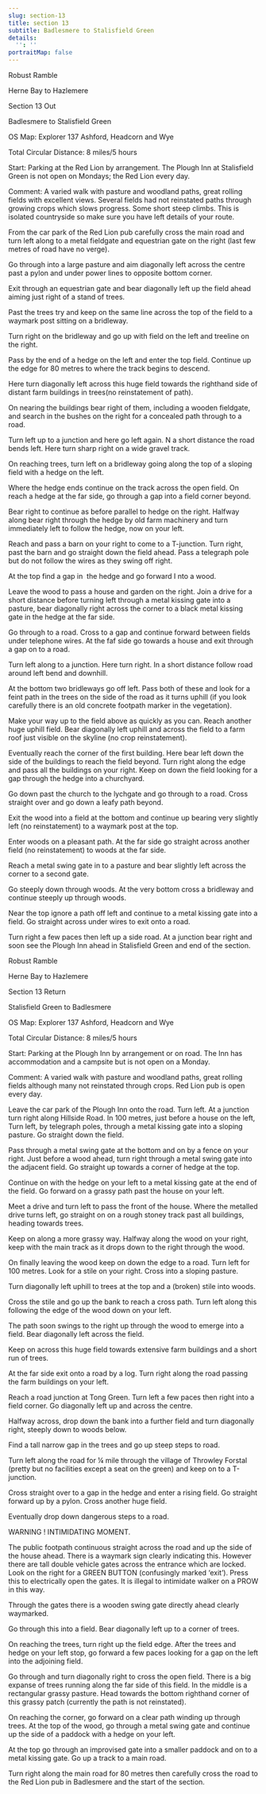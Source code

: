 ```yaml
---
slug: section-13
title: section 13
subtitle: Badlesmere to Stalisfield Green
details:
  '': ''
portraitMap: false
---
```

Robust Ramble

Herne Bay to Hazlemere

Section 13 Out

Badlesmere to Stalisfield Green

OS Map: Explorer 137 Ashford, Headcorn and Wye

Total Circular Distance: 8 miles/5 hours

Start: Parking at the Red Lion by arrangement. The Plough Inn at Stalisfield Green is not open on Mondays; the Red Lion every day.

Comment: A varied walk with pasture and woodland paths, great rolling fields with excellent views. Several fields had not reinstated paths through growing crops which slows progress. Some short steep climbs. This is isolated countryside so make sure you have left details of your route.

From the car park of the Red Lion pub carefully cross the main road and turn left along to a metal fieldgate and equestrian gate on the right (last few metres of road have no verge).

Go through into a large pasture and aim diagonally left across the centre past a pylon and under power lines to opposite bottom corner.

Exit through an equestrian gate and bear diagonally left up the field ahead aiming just right of a stand of trees.

Past the trees try and keep on the same line across the top of the field to a waymark post sitting on a bridleway.

Turn right on the bridleway and go up with field on the left and treeline on the right.

Pass by the end of a hedge on the left and enter the top field. Continue up the edge for 80 metres to where the track begins to descend.

Here turn diagonally left across this huge field towards the righthand side of distant farm buildings in trees(no reinstatement of path).

On nearing the buildings bear right of them, including a wooden fieldgate, and search in the bushes on the right for a concealed path through to a road.

Turn left up to a junction and here go left again. N a short distance the road bends left. Here turn sharp right on a wide gravel track.

On reaching trees, turn left on a bridleway going along the top of a sloping field with a hedge on the left.

Where the hedge ends continue on the track across the open field. On reach a hedge at the far side, go through a gap into a field corner beyond.

Bear right to continue as before parallel to hedge on the right. Halfway along bear right through the hedge by old farm machinery and turn immediately left to follow the hedge, now on your left.

Reach and pass a barn on your right to come to a T-junction. Turn right, past the barn and go straight down the field ahead. Pass a telegraph pole but do not follow the wires as they swing off right.

At the top find a gap in  the hedge and go forward I nto a wood.

Leave the wood to pass a house and garden on the right. Join a drive for a short distance before turning left through a metal kissing gate into a pasture, bear diagonally right across the corner to a black metal kissing gate in the hedge at the far side.

Go through to a road. Cross to a gap and continue forward between fields under telephone wires. At the faf side go towards a house and exit through a gap on to a road.

Turn left along to a junction. Here turn right. In a short distance follow road around left bend and downhill.

At the bottom two bridleways go off left. Pass both of these and look for a feint path in the trees on the side of the road as it turns uphill (if you look carefully there is an old concrete footpath marker in the vegetation).

Make your way up to the field above as quickly as you can. Reach another huge uphill field. Bear diagonally left uphill and across the field to a farm roof just visible on the skyline (no crop reinstatement).

Eventually reach the corner of the first building. Here bear left down the side of the buildings to reach the field beyond. Turn right along the edge and pass all the buildings on your right. Keep on down the field looking for a gap through the hedge into a churchyard.

Go down past the church to the lychgate and go through to a road. Cross straight over and go down a leafy path beyond.

Exit the wood into a field at the bottom and continue up bearing very slightly left (no reinstatement) to a waymark post at the top.

Enter woods on a pleasant path. At the far side go straight across another field (no reinstatement) to woods at the far side.

Reach a metal swing gate in to a pasture and bear slightly left across the corner to a second gate.

Go steeply down through woods. At the very bottom cross a bridleway and continue steeply up through woods.

Near the top ignore a path off left and continue to a metal kissing gate into a field. Go straight across under wires to exit onto a road.

Turn right a few paces then left up a side road. At a junction bear right and soon see the Plough Inn ahead in Stalisfield Green and end of the section.

Robust Ramble

Herne Bay to Hazlemere

Section 13 Return

Stalisfield Green to Badlesmere

OS Map: Explorer 137 Ashford, Headcorn and Wye

Total Circular Distance: 8 miles/5 hours

Start: Parking at the Plough Inn by arrangement or on road. The Inn has accommodation and a campsite but is not open on a Monday.

Comment: A varied walk with pasture and woodland paths, great rolling fields although many not reinstated through crops. Red Lion pub is open every day.

Leave the car park of the Plough Inn onto the road. Turn left. At a junction turn right along Hillside Road. In 100 metres, just before a house on the left, Turn left, by telegraph poles, through a metal kissing gate into a sloping pasture. Go straight down the field.

Pass through a metal swing gate at the bottom and on by a fence on your right. Just before a wood ahead, turn right through a metal swing gate into the adjacent field. Go straight up towards a corner of hedge at the top.

Continue on with the hedge on your left to a metal kissing gate at the end of the field. Go forward on a grassy path past the house on your left.

Meet a drive and turn left to pass the front of the house. Where the metalled drive turns left, go straight on on a rough stoney track past all buildings, heading towards trees.

Keep on along a more grassy way. Halfway along the wood on your right, keep with the main track as it drops down to the right through the wood.

On finally leaving the wood keep on down the edge to a road. Turn left for 100 metres. Look for a stile on your right. Cross into a sloping pasture.

Turn diagonally left uphill to trees at the top and a (broken) stile into woods.

Cross the stile and go up the bank to reach a cross path. Turn left along this following the edge of the wood down on your left.

The path soon swings to the right up through the wood to emerge into a field. Bear diagonally left across the field.

Keep on across this huge field towards extensive farm buildings and a short run of trees.

At the far side exit onto a road by a log. Turn right along the road passing the farm buildings on your left.

Reach a road junction at Tong Green. Turn left a few paces then right into a field corner. Go diagonally left up and across the centre.

Halfway across, drop down the bank into a further field and turn diagonally right, steeply down to woods below.

Find a tall narrow gap in the trees and go up steep steps to road.

Turn left along the road for ¼ mile through the village of Throwley Forstal (pretty but no facilities except a seat on the green) and keep on to a T-junction.

Cross straight over to a gap in the hedge and enter a rising field. Go straight forward up by a pylon. Cross another huge field.

Eventually drop down dangerous steps to a road.

WARNING ! INTIMIDATING MOMENT.

The public footpath continuous straight across the road and up the side of the house ahead. There is a waymark sign clearly indicating this. However there are tall double vehicle gates across the entrance which are locked. Look on the right for a GREEN BUTTON (confusingly marked ‘exit’). Press this to electrically open the gates. It is illegal to intimidate walker on a PROW in this way.

Through the gates there is a wooden swing gate directly ahead clearly waymarked.

Go through this into a field. Bear diagonally left up to a corner of trees.

On reaching the trees, turn right up the field edge. After the trees and hedge on your left stop, go forward a few paces looking for a gap on the left into the adjoining field.

Go through and turn diagonally right to cross the open field. There is a big expanse of trees running along the far side of this field. In the middle is a rectangular grassy pasture. Head towards the bottom righthand corner of this grassy patch (currently the path is not reinstated).

On reaching the corner, go forward on a clear path winding up through trees. At the top of the wood, go through a metal swing gate and continue up the side of a paddock with a hedge on your left.

At the top go through an improvised gate into a smaller paddock and on to a metal kissing gate. Go up a track to a main road.

Turn right along the main road for 80 metres then carefully cross the road to the Red Lion pub in Badlesmere and the start of the section.
